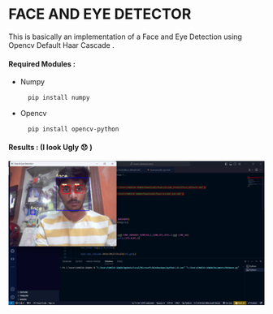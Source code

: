 # FACE AND EYE DETECTOR
This is basically an implementation of a Face and Eye Detection using Opencv Default Haar Cascade .

#### Required Modules :
  - Numpy   
    ```bash
      pip install numpy
    ```
  - Opencv   
    ```bash
      pip install opencv-python
    ```
#### Results : (I look Ugly :disappointed: )
  ![alt text](https://github.com/harishhgowda/Face-Eye-Detector/blob/main/Result.png)